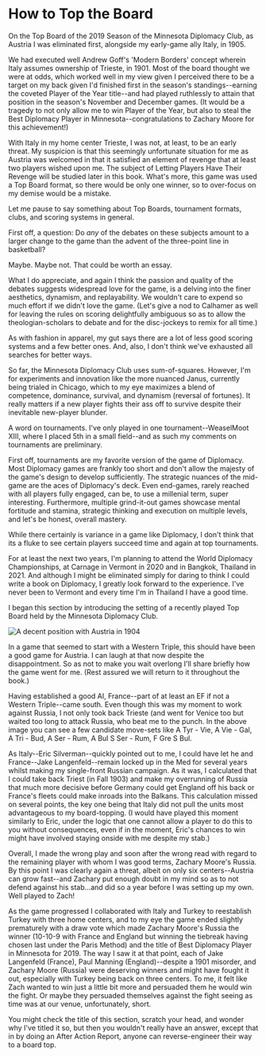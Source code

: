 # How to Top the Board

On the Top Board of the 2019 Season of the Minnesota Diplomacy Club, as Austria I was eliminated first, alongside my early-game ally Italy, in 1905.

We had executed well Andrew Goff's 'Modern Borders' concept wherein Italy assumes ownership of Trieste, in 1901. Most of the board thought we were at odds, which worked well in my view given I perceived there to be a target on my back given I'd finished first in the season's standings--earning the coveted Player of the Year title--and had played ruthlessly to attain that position in the season's November and December games. (It would be a tragedy to not only allow me to win Player of the Year, but also to steal the Best Diplomacy Player in Minnesota--congratulations to Zachary Moore for this achievement!)

With Italy in my home center Trieste, I was not, at least, to be an early threat. My suspicion is that this seemingly unfortunate situation for me as Austria was welcomed in that it satisfied an element of revenge that at least two players wished upon me. The subject of Letting Players Have Their Revenge will be studied later in this book. What's more, this game was used a Top Board format, so there would be only one winner, so to over-focus on my demise would be a mistake.

Let me pause to say something about Top Boards, tournament formats, clubs, and scoring systems in general. 

First off, a question: Do _any_ of the debates on these subjects amount to a larger change to the game than the advent of the three-point line in basketball? 

Maybe. Maybe not. That could be worth an essay. 

What I do appreciate, and again I think the passion and quality of the debates suggests widespread love for the game, is a delving into the finer aesthetics, dynamism, and replayability. We wouldn't care to expend so much effort if we didn't love the game. (Let's give a nod to Calhamer as well for leaving the rules on scoring delightfully ambiguous so as to allow the theologian-scholars to debate and for the disc-jockeys to remix for all time.) 

As with fashion in apparel, my gut says there are a lot of less good scoring systems and a few better ones. And, also, I don't think we've exhausted all searches for better ways.

So far, the Minnesota Diplomacy Club uses sum-of-squares. However, I'm for experiments and innovation like the more nuanced Janus, currently being trialed in Chicago, which to my eye maximizes a blend of competence, dominance, survival, and dynamism (reversal of fortunes). It really matters if a new player fights their ass off to survive despite their inevitable new-player blunder.

A word on tournaments. I've only played in one tournament--WeaselMoot XIII, where I placed 5th in a small field--and as such my comments on tournaments are preliminary. 

First off, tournaments are my favorite version of the game of Diplomacy. Most Diplomacy games are frankly too short and don't allow the majesty of the game's design to develop sufficiently. The strategic nuances of the mid-game are the aces of Diplomacy's deck. Even end-games, rarely reached with all players fully engaged, can be, to use a millenial term, super interesting. Furthermore, multiple grind-it-out games showcase mental fortitude and stamina, strategic thinking and execution on multiple levels, and let's be honest, overall mastery. 

While there certainly is variance in a game like Diplomacy, I don't think that its a fluke to see certain players succeed time and again at top tournaments.

For at least the next two years, I'm planning to attend the World Diplomacy Championships, at Carnage in Vermont in 2020 and in Bangkok, Thailand in 2021. And although I might be eliminated simply for daring to think I could write a book on Diplomacy, I greatly look forward to the experience. I've never been to Vermont and every time I'm in Thailand I have a good time.

I began this section by introducing the setting of a recently played Top Board held by the Minnesota Diplomacy Club. 

<img src="/images/mndc2019top.spring1904.jpg" alt="A decent position with Austria in 1904" title="Austrian Position" />

In a game that seemed to start with a Western Triple, this should have been a good game for Austria. I can laugh at that now despite the disappointment. So as not to make you wait overlong I'll share briefly how the game went for me. (Rest assured we will return to it throughout the book.)

Having established a good AI, France--part of at least an EF if not a Western Triple--came south. Even though this was my moment to work against Russia, I not only took back Trieste (and went for Venice too but waited too long to attack Russia, who beat me to the punch. In the above image you can see a few candidate move-sets like A Tyr - Vie, A Vie - Gal, A Tri - Bud, A Ser - Rum, A Bul S Ser - Rum, F Gre S Bul. 

As Italy--Eric Silverman--quickly pointed out to me, I could have let he and France--Jake Langenfeld--remain locked up in the Med for several years whilst making my single-front Russian campaign. As it was, I calculated that I could take back Triest (in Fall 1903) and make my overrunning of Russia that much more decisive before Germany could get England off his back or France's fleets could make inroads into the Balkans. This calculation missed on several points, the key one being that Italy did not pull the units most advantageous to my board-topping. (I would have played this moment similarly to Eric, under the logic that one cannot allow a player to do this to you without consequences, even if in the moment, Eric's chances to win might have involved staying onside with me despite my stab.)

Overall, I made the wrong play and soon after the wrong read with regard to the remaining player with whom I was good terms, Zachary Moore's Russia. By this point I was clearly again a threat, albeit on only six centers--Austria can grow fast--and Zachary put enough doubt in my mind so as to not defend against his stab...and did so a year before I was setting up my own. Well played to Zach!

As the game progressed I collaborated with Italy and Turkey to reestablish Turkey with three home centers, and to my eye the game ended slightly prematurely with a draw vote which made Zachary Moore's Russia the winner (10-10-9 with France and England but winning the tiebreak having chosen last under the Paris Method) and the title of Best Diplomacy Player in Minnesota for 2019. The way I saw it at that point, each of Jake Langenfeld (France), Paul Manning (England)--despite a 1901 misorder, and Zachary Moore (Russia) were deserving winners and might have fought it out, especially with Turkey being back on three centers. To me, it felt like Zach wanted to win just a little bit more and persuaded them he would win the fight. Or maybe they persuaded themselves against the fight seeing as time was at our venue, unfortunately, short. 

You might check the title of this section, scratch your head, and wonder why I've titled it so, but then you wouldn't really have an answer, except that in by doing an After Action Report, anyone can reverse-engineer their way to a board top. 
